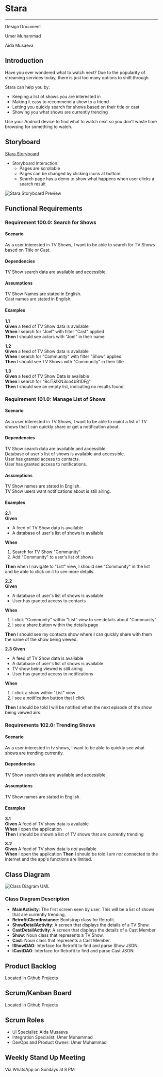 # Stara
---


Design Document  

Umer Muhammad  

Aida Musaeva  

## Introduction  

Have you ever wondered what to watch next?
Due to the popularity of streaming services today, there is just too many options to shift through.  

Stara can help you by:
- Keeping a list of shows you are interested in  
- Making it easy to recommend a show to a friend
- Letting you quickly search for shows based on their title or cast  
- Showing you what shows are currently trending  

Use your Android device to find what to watch next so you don't waste time browsing for something to watch.  

## Storyboard  
[Stara Storyboard](https://3xmhzh.axshare.com/)  
- Storyboard Interaction:  
  - Pages are scrollable
  - Pages can be changed by clicking icons at bottom
  - Search page has a demo to show what happens when user clicks a search result  

![Stara Storyboard Preview](assets/readme/trending_preview.png)

## Functional Requirements  

### Requirement 100.0: Search for Shows  
#### Scenario
As a user interested in TV Shows, I want to be able to search for TV Shows based on Title or Cast.  

#### Dependencies
TV Show search data are available and accessible.  

#### Assumptions
TV Show Names are stated in English.  
Cast names are stated in English.  

#### Examples
**1.1**  
**Given** a feed of TV Show data is available  
**When** I search for "Joel" with filter "Cast" applied  
**Then** I should see actors with "Joel" in their name  

**1.2**  
**Given** a feed of TV Show data is available  
**When** I search for "Community" with filter "Show" applied  
**Then** I should see TV Shows with "Community" in their title  

**1.3**  
**Given** a feed of TV Show Data is available  
**When** I search for "BcIT&!KN3oa4bB1DFg"  
**Then** I should see an empty list, indicating no results found  


### Requirement 101.0: Manage List of Shows  
#### Scenario
As a user interested in TV Shows, I want to be able to maint a list of TV shows that I can quickly share or get a notification about.  

#### Dependencies  
TV Show search data are available and accessible  
Database of user's list of shows is available and accessible.  
User has granted access to contacts.  
User has granted access to notifications.  

#### Assumptions
TV Show names are stated in English.  
TV Show users want notifications about is still airing.  

#### Examples
**2.1**  
**Given**  
- A feed of TV Show data is available
- A database of user's list of shows is available  

**When**  
1. Search for TV Show "Community"  
2. Add "Community" to user's list of shows  

**Then** when I navigate to "List" view, I should see "Community" in the list and be able to click on it to see more details.  

**2.2**  
**Given**
- A database of user's list of shows is available  
- User has granted access to contacts  

**When**  
1. I click "Community" within "List" view to see details about "Community"  
2. I see a share button within the details page

**Then** I should see my contacts show where I can quickly share with them the name of the show being viewed.

**2.3**
**Given**  
- A feed of TV Show data is available  
- A database of user's list of shows is available  
- TV show being viewed is still airing  
- User has granted access to notifications  

**When**  
1. I click a show within "List" view  
2. I see a notification button that I click  

**Then** I should be told I will be notified when the next episode of the show being viewed airs.  


### Requirements 102.0: Trending Shows  

#### Scenario  
As a user interested in tv shows, I want to be able to quickly see what shows are trending currently.  

#### Dependencies
TV Show search data are available and accessible. 

#### Assumptions  
TV Show names are stated in English.  

#### Examples  
**3.1**  
**Given** A feed of TV show data is available  
**When** I open the application  
**Then** I should be shown a list of TV shows that are currently trending  

**3.2**  
**Given** A feed of TV show data is *not* available  
**When** I open the application
**Then** I should be told I am *not* connected to the internet and the app's functions are limited.  

## Class Diagram  
![Class Diagram UML](assets/readme/uml.png)  

### Class Diagram Description  

- **MainActivity**: The first screen seen by user. This will be a list of shows that are currently trending.
- **RetrofitClientInstance**: Bootstrap class for Retrofit.
- **ShowDetailActivity**: A screen that displays the details of a TV Show.
- **CastDetailActivity**: A screen that displays the details of a Cast Member.
- **Show**: Noun class that represents a TV Show.
- **Cast**: Noun class that represents a Cast Member.
- **IShowDAO**: Interface for Retrofit to find and parse Show JSON.
- **ICastDAO**: Interface for Retrofit to find and parse Cast JSON.


## Product Backlog  
Located in Github Projects  


## Scrum/Kanban Board  
Located in Github Projects  

## Scrum Roles  
- UI Specialist: Aida Musaeva  
- Integration Specialist: Umer Muhammad  
- DevOps and Product Owner: Umer Muhammad  


## Weekly Stand Up Meeting
Via WhatsApp on Sundays at 8 PM
